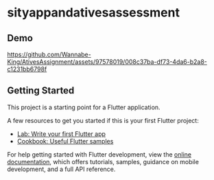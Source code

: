 # sityappandativesassessment

## Demo

https://github.com/Wannabe-King/AtivesAssignment/assets/97578019/008c37ba-df73-4da6-b2a8-c1231bb6798f

## Getting Started

This project is a starting point for a Flutter application.

A few resources to get you started if this is your first Flutter project:

- [Lab: Write your first Flutter app](https://docs.flutter.dev/get-started/codelab)
- [Cookbook: Useful Flutter samples](https://docs.flutter.dev/cookbook)

For help getting started with Flutter development, view the
[online documentation](https://docs.flutter.dev/), which offers tutorials,
samples, guidance on mobile development, and a full API reference.
